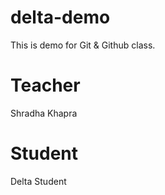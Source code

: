 # delta-demo
This is demo for Git &amp; Github class.

# Teacher
Shradha Khapra

# Student
Delta Student